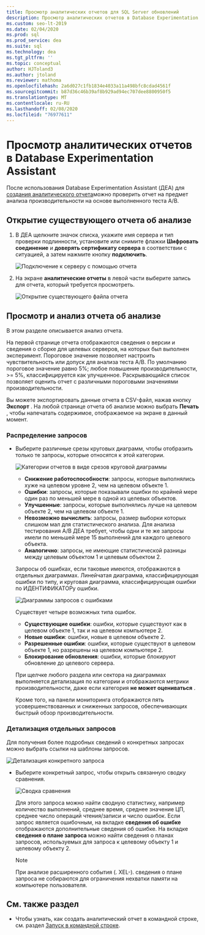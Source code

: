 ```yaml
---
title: Просмотр аналитических отчетов для SQL Server обновлений
description: Просмотр аналитических отчетов в Database Experimentation Assistant
ms.custom: seo-lt-2019
ms.date: 02/04/2020
ms.prod: sql
ms.prod_service: dea
ms.suite: sql
ms.technology: dea
ms.tgt_pltfrm: ''
ms.topic: conceptual
author: HJToland3
ms.author: jtoland
ms.reviewer: mathoma
ms.openlocfilehash: 2a6d027c1fb1834e4033a11a498bfc8cdad4561f
ms.sourcegitcommit: b87d36c46b39af8b929ad94ec707dee8800950f5
ms.translationtype: MT
ms.contentlocale: ru-RU
ms.lasthandoff: 02/08/2020
ms.locfileid: "76977611"
---
```

# <a name="view-analysis-reports-in-database-experimentation-assistant"></a>Просмотр аналитических отчетов в Database Experimentation Assistant

После использования Database Experimentation Assistant (ДЕА) для [создания аналитического отчета](database-experimentation-assistant-create-report.md)можно проверить отчет на предмет анализа производительности на основе выполненного теста A/B.

## <a name="open-an-existing-analysis-report"></a>Открытие существующего отчета об анализе

1. В ДЕА щелкните значок списка, укажите имя сервера и тип проверки подлинности, установите или снимите флажки **Шифровать соединение** и **доверять сертификату сервера** в соответствии с ситуацией, а затем нажмите кнопку **подключить**.

   ![Подключение к серверу с помощью отчета](./media/database-experimentation-assistant-view-report/dea-connect-to-server-with-report-files.png)

2. На экране **аналитические отчеты** в левой части выберите запись для отчета, который требуется просмотреть.

   ![Открытие существующего файла отчета](./media/database-experimentation-assistant-view-report/dea-select-report-to-view.png)

## <a name="view-and-understand-the-analysis-report"></a>Просмотр и анализ отчета об анализе

В этом разделе описывается анализ отчета.

На первой странице отчета отображаются сведения о версии и сведения о сборке для целевых серверов, на которых был выполнен эксперимент. Пороговое значение позволяет настроить чувствительность или допуск для анализа теста A/B. По умолчанию пороговое значение равно 5%; любое повышение производительности, >= 5%, классифицируется как улучшенное.  Раскрывающийся список позволяет оценить отчет с различными пороговыми значениями производительности.

Вы можете экспортировать данные отчета в CSV-файл, нажав кнопку **Экспорт** .  На любой странице отчета об анализе можно выбрать **Печать** , чтобы напечатать содержимое, отображаемое на экране в данный момент.

### <a name="query-distribution"></a>Распределение запросов

- Выберите различные срезы круговых диаграмм, чтобы отобразить только те запросы, которые относятся к этой категории.

   ![Категории отчетов в виде срезов круговой диаграммы](./media/database-experimentation-assistant-view-report/dea-view-report-pie-slices.png)

  - **Снижение работоспособности**: запросы, которые выполнялись хуже на целевом уровне 2, чем на целевом объекте 1.
  - **Ошибки**: запросы, которые показывали ошибки по крайней мере один раз по меньшей мере в одной из целевых объектов.
  - **Улучшенные**: запросы, которые выполнялись лучше на целевом объекте 2, чем на целевом объекте 1.
  - **Невозможно вычислить**: запросы, размер выборки которых слишком мал для статистического анализа. Для анализа тестирования A/B ДЕА требует, чтобы одни и те же запросы имели по меньшей мере 15 выполнений для каждого целевого объекта.
  - **Аналогично**: запросы, не имеющие статистической разницы между целевым объектом 1 и целевым объектом 2.

  Запросы об ошибках, если таковые имеются, отображаются в отдельных диаграммах. Линейчатая диаграмма, классифицирующая ошибки по типу, и круговая диаграмма, классифицирующая ошибки по ИДЕНТИФИКАТОРу ошибки.

   ![Диаграммы запросов с ошибками](./media/database-experimentation-assistant-view-report/dea-error-query-charts.png)

  Существует четыре возможных типа ошибок.

  - **Существующие ошибки**: ошибки, которые существуют как в целевом объекте 1, так и на целевом компьютере 2.
  - **Новые ошибки**: ошибки, новые в целевом объекте 2.
  - **Разрешенные ошибки**: ошибки, которые существуют в целевом объекте 1, но разрешены на целевом компьютере 2.
  - **Блокирование обновления**: ошибки, которые блокируют обновление до целевого сервера.

  При щелчке любого раздела или сектора на диаграммах выполняется детализация по категории и отображаются метрики производительности, даже если категория **не может оцениваться** .

  Кроме того, на панели мониторинга отображаются пять усовершенствованных и сниженных запросов, обеспечивающих быстрый обзор производительности.

### <a name="individual-query-drill-down"></a>Детализация отдельных запросов

Для получения более подробных сведений о конкретных запросах можно выбрать ссылки на шаблоны запросов.

![Детализация конкретного запроса](./media/database-experimentation-assistant-view-report/dea-query-drill-down-report.png)

- Выберите конкретный запрос, чтобы открыть связанную сводку сравнения.

   ![Сводка сравнения](./media/database-experimentation-assistant-view-report/dea-view-report-comparison-summary.png)

   Для этого запроса можно найти сводную статистику, например количество выполнений, среднее время, среднее значение ЦП, среднее число операций чтения/записи и число ошибок.  Если запрос является ошибочным, на вкладке **сведения об ошибке** отображаются дополнительные сведения об ошибке.  На вкладке **сведения о плане запроса** можно найти сведения о планах запросов, используемых для запроса к целевому объекту 1 и целевому объекту 2.

   > [!NOTE]
   > При анализе расширенного события (. XEL-). сведения о плане запроса не собираются для ограничения нехватки памяти на компьютере пользователя.

## <a name="see-also"></a>См. также раздел

- Чтобы узнать, как создать аналитический отчет в командной строке, см. раздел [Запуск в командной строке](database-experimentation-assistant-run-command-prompt.md).
